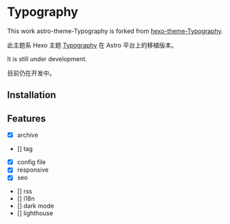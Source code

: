 # Typography

This work astro-theme-Typography is forked from [hexo-theme-Typography](https://github.com/sumimakito/hexo-theme-typography).

此主题系 Hexo 主题 [Typography](https://github.com/sumimakito/hexo-theme-typography) 在 Astro 平台上的移植版本。

It is still under development.

目前仍在开发中。

## Installation


## Features
- [x] archive
- [] tag
- [x] config file
- [x] responsive
- [x] seo
- [] rss
- [] i18n
- [] dark mode
- [] lighthouse


